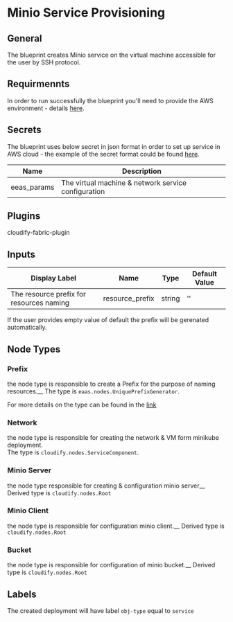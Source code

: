 # Minio Service Provisioning

## General

The blueprint creates Minio service on the virtual machine accessible for the user by SSH protocol.

## Requirmennts

In order to run successfully the blueprint you'll need to provide the AWS environment - details [here](https://github.com/cloudify-community/eaas-example). 

## Secrets

The blueprint uses below secret in json format in order to set up service in AWS cloud - the example of the secret format could be found [here](https://github.com/bartoszkosciug/eaas-example/blob/master/secret.json).

| Name                  | Description                                            |
| --------------------- | ------------------------------------------------------ |
| eeas_params           | The virtual machine & network service configuration    |


## Plugins

cloudify-fabric-plugin

## Inputs

| Display Label                            | Name            | Type   | Default Value  |
| ---------------------------------------- | --------------- | ------ | -------------- |
| The resource prefix for resources naming | resource_prefix | string | ''             |

If the user provides empty value of default the prefix will be gerenated automatically.

## Node Types

### Prefix
the node type is responsible to create a Prefix for the purpose of naming resources.__
The type is `eaas.nodes.UniquePrefixGenerator`.

For more details on the type can be found in the [link](https://github.com/cloudify-community/eaas-example/blob/master/utils/custom_types.yaml)

### Network
the node type is responsible for creating the network & VM form minikube deployment.\
The type is `cloudify.nodes.ServiceComponent`.

### Minio Server
the node type responsible for creating & configuration minio server__ 
Derived type is `cloudify.nodes.Root`


### Minio Client
the node type is responsible for configuration minio client.__
Derived type is `cloudify.nodes.Root`

### Bucket
the node type is responsible for configuration of minio bucket.__
Derived type is `cloudify.nodes.Root`

## Labels

The created deployment will have label `obj-type` equal to `service`